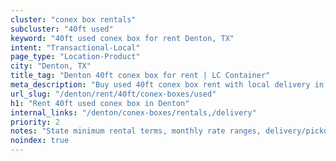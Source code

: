 ```yaml
---
cluster: "conex box rentals"
subcluster: "40ft used"
keyword: "40ft used conex box for rent Denton, TX"
intent: "Transactional-Local"
page_type: "Location-Product"
city: "Denton, TX"
title_tag: "Denton 40ft conex box for rent | LC Container"
meta_description: "Buy used 40ft conex box rent with local delivery in Denton, TX. LC Container — local Since 2003. Request a fast quote today."
url_slug: "/denton/rent/40ft/conex-boxes/used"
h1: "Rent 40ft used conex box in Denton"
internal_links: "/denton/conex-boxes/rentals,/delivery"
priority: 2
notes: "State minimum rental terms, monthly rate ranges, delivery/pickup fees, service area."
noindex: true
---
```


<!-- TODO: Add unique city/inventory copy, images, and internal links here. -->
